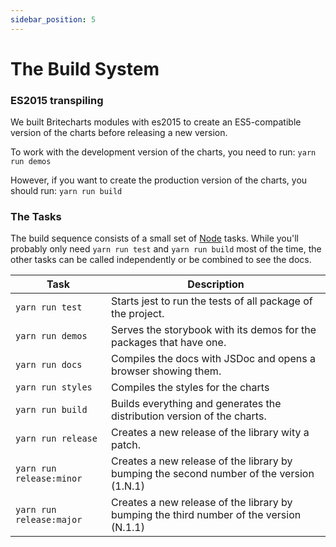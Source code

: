 ```yaml
---
sidebar_position: 5
---
```


# The Build System

### ES2015 transpiling

We built Britecharts modules with es2015 to create an ES5-compatible version of the charts before releasing a new version.

To work with the development version of the charts, you need to run:
`yarn run demos`

However, if you want to create the production version of the charts, you should run:
`yarn run build`

### The Tasks

The build sequence consists of a small set of [Node][node] tasks. While you'll probably only need `yarn run test` and `yarn run build` most of the time, the other tasks can be called independently or be combined to see the docs.

| Task                     | Description                                                                              |
| ------------------------ | ---------------------------------------------------------------------------------------- |
| `yarn run test`          | Starts jest to run the tests of all package of the project.                              |
| `yarn run demos`         | Serves the storybook with its demos for the packages that have one.                      |
| `yarn run docs`          | Compiles the docs with JSDoc and opens a browser showing them.                           |
| `yarn run styles`        | Compiles the styles for the charts                                                       |
| `yarn run build`         | Builds everything and generates the distribution version of the charts.                  |
| `yarn run release`       | Creates a new release of the library wity a patch.                                       |
| `yarn run release:minor` | Creates a new release of the library by bumping the second number of the version (1.N.1) |
| `yarn run release:major` | Creates a new release of the library by bumping the third number of the version (N.1.1)  |

[node]: http://nodejs.org
